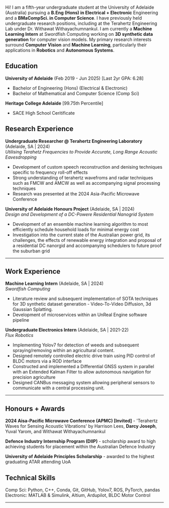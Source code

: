 Hi! I am a fifth-year undergraduate student at the University of Adelaide (Australia) pursuing a **B.Eng (Hons) in Electrical + Electronic** Engineering and a **BMaCompSci. in Computer Science**. I have previously held undergraduate research positions, including at the Terahertz Engineering Lab under Dr. Withawat Withayachumnankul. I am currently a **Machine Learning Intern** at Swordfish Computing working on **3D synthetic data generation** for computer vision models. My primary research interests surround **Computer Vision** and **Machine Learning**, particularly their applications in **Robotics** and **Autonomous Systems**.

## Education

**University of Adelaide** (Feb 2019 - Jun 2025) [Last 2yr GPA: 6.28]
- Bachelor of Engineering (Hons) (Electrical & Electronic)
- Bachelor of Mathematical and Computer Science (Comp Sci)

**Heritage College Adelaide** [99.75th Percentile]
- SACE High School Ceritificate 

## Research Experience 

**Undergraduate Researcher @ Terahertz Engineering Laboratory** (Adelaide, SA | 2024) <br/>
*Utilising Terahetz Frequencies to Provide Accurate, Long Range Acoustic Eavesdropping*
- Development of custom speech reconstruction and denising techniques specific to frequency roll-off effects
- Strong understanding of terahertz wavefroms and radar techniques such as FMCW and AMCW as well as accompanying signal processing techniques
- Research was presented at the 2024 Asia-Pacific Microwave Conference

**University of Adelaide Honours Project** (Adelaide, SA | 2024) <br/>
*Design and Development of a DC-Powere Residential Nanogrid System*
- Development of an ensemble machine learning algorithm to most efficiently schedule household loads for minimal energy cost
- Investigation into the current state of the Australian power grid, its challenges, the effects of renewable energy integration and proposal of a residential DC nanorgid and accompanying schedulers to future proof the suburban grid

---

## Work Experience

**Machine Learning Intern** (Adelaide, SA | 2024) <br/>
*Swordfish Computing*
- Literature review and subsequent implementation of SOTA techniques for 3D synthetic dataset generation - Video-To-Video Diffusion, 3d Gaussian Splatting.
- Development of microservices within an UnReal Engine software pipeline

**Undergraduate Electronics Intern** (Adelaide, SA | 2021-22) <br/>
*Flux Robotics*
- Implementing Yolov7 for detection of weeds and subsequent spraying/removing within an agricultural content.
- Designed remotely controlled electric drive train using PID control of BLDC motors via a ROD interface
- Constructed and implemented a Differential GNSS system in parallel with an Extended Kalman Filter to allow autonomous navigation for precision agriculture
- Designed CANBus messaging system allowing peripheral sensors to communicate with a central processing unit.

---

## Honours + Awards

**2024 Aisa-Pacific Microwave Conference (APMC) [Invited]** - 'Terahertz Waves for Sensing Acoustic Vibrations' by Harrison Lees, **Darcy Joseph**, Yuval Yarom, and Withawat Withayachumnankul

**Defence Industry Internship Program (DIIP)** - scholarship award to high achieving students for placement within the Australian Defence Industry

**University of Adelaide Principles Scholarship** - awarded to the highest graduating ATAR attending UoA


## Technical Skills
Comp Sci: Python, C++, Conda, Git, GitHub, Yolov7, ROS, PyTorch, pandas
Electronic: MATLAB & Simulink, Altium, Ardupilot, BLDC Motor Control

---
<p style="font-size:12px">
